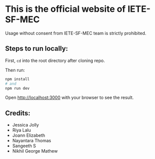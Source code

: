 # This is the official website of IETE-SF-MEC

Usage without consent from IETE-SF-MEC team is strictly prohibited.

## Steps to run locally:

First, `cd` into the root directory after cloning repo.

Then run:

```bash
npm install
# and
npm run dev
```

Open [http://localhost:3000](http://localhost:3000) with your browser to see the result.


## Credits:
- Jessica Jolly
- Riya Lalu
- Joann Elizabeth
- Nayantara Thomas
- Sangeeth S
- Nikhil George Mathew
